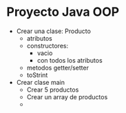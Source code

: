 # Proyecto Java OOP
+ Crear una clase: Producto
	* atributos
	* constructores:
		* vacio
		* con todos los atributos
	* metodos getter/setter
	* toStrint
+ Crear clase main
	+ Crear 5 productos
	+ Crear un array de productos
	+ 